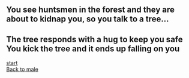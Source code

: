 ## You see huntsmen in the forest and they are about to kidnap you, so you talk to a tree...   
The tree responds with a hug to keep you safe    
You kick the tree and it ends up falling on you  
---
[start](start.md)  
[Back to male](male.md)

